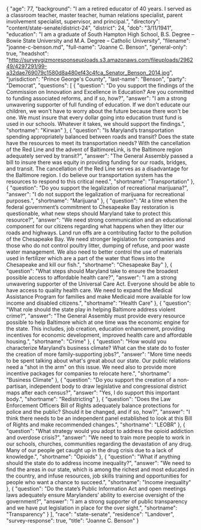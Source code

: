 {
  "age": 77,
  "background": "I am a retired educator of 40 years.  I served as a classroom teacher, master teacher, human relations specialist, parent involvement specialist, supervisor, and principal.",
  "directory": "content/state-senate/district-24",
  "district": 24,
  "dob": "3/11/1941",
  "education": "I am a graduate of South Hampton High School, B.S. Degree – Bowie State University and M.A. Degree – Catholic University",
  "filename": "joanne-c-benson.md",
  "full-name": "Joanne C. Benson",
  "general-only": true,
  "headshot": "http://surveygizmoresponseuploads.s3.amazonaws.com/fileuploads/296249/4297291/99-a32dae769079c1580d8a480ef43c4fca_Senator_Benson_2014.jpg",
  "jurisdiction": "Prince George's County",
  "last-name": "Benson",
  "party": "Democrat",
  "questions": [
    {
      "question": "Do you support the findings of the Commission on Innovation and Excellence in Education? Are you committed to funding associated reforms, and if so, how?",
      "answer": "I am a strong unwavering supporter of full funding of education.  If we don't educate our children, we won't have to worry about the future because there won't be one. We must insure that every dollar going into education trust fund is used in our schools.  Whatever it takes, we should support the findings.",
      "shortname": "Kirwan"
    },
    {
      "question": "Is Maryland’s transportation spending appropriately balanced between roads and transit? Does the state have the resources to meet its transportation needs? With the cancellation of the Red Line and the advent of BaltimoreLink, is the Baltimore region adequately served by transit?",
      "answer": "The General Assembly passed a bill to insure there was equity in providing funding for our roads, bridges, and transit.  The cancellation of the Red Line serves as a disadvantage for the Baltimore region.  I do believe our transportation system has the resources to respond to this critical need.",
      "shortname": "Transportation"
    },
    {
      "question": "Do you support the legalization of recreational marijuana?",
      "answer": "I do not support the legalization of marijuana for recreational purposes.",
      "shortname": "Marijuana"
    },
    {
      "question": "At a time when the federal government’s commitment to Chesapeake Bay restoration is questionable, what new steps should Maryland take to protect this resource?",
      "answer": "We need strong communication and an educational component for our citizens regarding what happens when they litter our roads and highways.  Land run offs are a contributing factor to the pollution of the Chesapeake Bay.  We need stronger legislation for companies and those who do not control poultry litter, dumping of refuse, and poor waste water management. We also need to better control the use of materials used in fertilizer which are a part of the water that flows into the Chesapeake and kill our fish.",
      "shortname": "Chesapeake Bay"
    },
    {
      "question": "What steps should Maryland take to ensure the broadest possible access to affordable health care?",
      "answer": "I am a strong unwavering supporter of the Universal Care Act.  Everyone should be able to have access to quality health care.  We need to expand the Medical Assistance Program for families and make Medicaid more available for low income and disabled citizens.",
      "shortname": "Health Care"
    },
    {
      "question": "What role should the state play in helping Baltimore address violent crime?",
      "answer": "The General Assembly must provide every resource possible to help Baltimore which at one time was the economic engine for the state.  This includes, job creation, education enhancement, providing incentives for economic development, improved health care and affordable housing.",
      "shortname": "Crime"
    },
    {
      "question": "How would you characterize Maryland’s business climate? What can the state do to foster the creation of more family-supporting jobs?",
      "answer": "More time needs to be spent talking about what's great about our state.  Our public relations need a \"shot in the arm\" on this issue.  We need also to provide more incentive packages for companies to relocate here.",
      "shortname": "Business Climate"
    },
    {
      "question": "Do you support the creation of a non-partisan, independent body to draw legislative and congressional district maps after each census?",
      "answer": "Yes, I do support this important body.",
      "shortname": "Redistricting"
    },
    {
      "question": "Does the Law Enforcement Officers Bill of Rights adequately balance protections for police and the public? Should it be changed, and if so, how?",
      "answer": "I think there needs to be an independent panel established to look at this Bill of Rights and make recommended changes.",
      "shortname": "LEOBR"
    },
    {
      "question": "What strategy would you adopt to address the opioid addiction and overdose crisis?",
      "answer": "We need to train more people to work in our schools, churches, communities regarding the devastation of any drug.  Many of our people get caught up in the drug crisis due to a lack of knowledge.",
      "shortname": "Opioids"
    },
    {
      "question": "What if anything should the state do to address income inequality?",
      "answer": "We need to find the areas in our state, which is among the richest and most educated in the country, and infuse resources, job skills training and opportunities for people who want a chance to succeed.",
      "shortname": "Income inequality"
    },
    {
      "question": "Do the state’s Public Information Act and open meetings laws adequately ensure Marylanders’ ability to exercise oversight of the government?",
      "answer": "I am a strong supporter of public transparency and we have put legislation in place for the over sight.",
      "shortname": "Transparency"
    }
  ],
  "race": "state-senate",
  "residence": "Landover",
  "survey-response": true,
  "title": "Joanne C. Benson"
}

